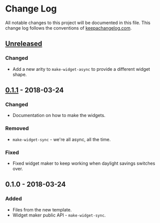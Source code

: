 # Change Log
All notable changes to this project will be documented in this file. This change log follows the conventions of [keepachangelog.com](http://keepachangelog.com/).

## [Unreleased]
### Changed
- Add a new arity to `make-widget-async` to provide a different widget shape.

## [0.1.1] - 2018-03-24
### Changed
- Documentation on how to make the widgets.

### Removed
- `make-widget-sync` - we're all async, all the time.

### Fixed
- Fixed widget maker to keep working when daylight savings switches over.

## 0.1.0 - 2018-03-24
### Added
- Files from the new template.
- Widget maker public API - `make-widget-sync`.

[Unreleased]: https://github.com/your-name/gsynj/compare/0.1.1...HEAD
[0.1.1]: https://github.com/your-name/gsynj/compare/0.1.0...0.1.1
